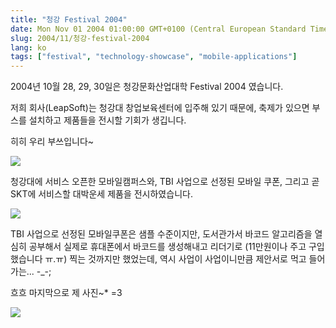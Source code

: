 ```yaml
---
title: "청강 Festival 2004"
date: Mon Nov 01 2004 01:00:00 GMT+0100 (Central European Standard Time)
slug: 2004/11/청강-festival-2004
lang: ko
tags: ["festival", "technology-showcase", "mobile-applications"]
---
```


2004년 10월 28, 29, 30일은 청강문화산업대학 Festival 2004 였습니다.

저희 회사(LeapSoft)는 청강대 창업보육센터에 입주해 있기 때문에,
축제가 있으면 부스를 설치하고 제품들을 전시할 기회가 생깁니다.

히히 우리 부쓰입니다~

![](img/SANY5750_resize.JPG)

청강대에 서비스 오픈한 모바일캠퍼스와, TBI 사업으로 선정된
모바일 쿠폰, 그리고 곧 SKT에 서비스할 대박운세 제품을 전시하였습니다.

![](img/SANY5756_resize.JPG)

TBI 사업으로 선정된 모바일쿠폰은 샘플 수준이지만, 도서관가서 
바코드 알고리즘을 열심히 공부해서 실제로 휴대폰에서 바코드를 
생성해내고 리더기로 (11만원이나 주고 구입했습니다 ㅠ.ㅠ) 찍는 
것까지만 했었는데, 역시 사업이 사업이니만큼 제안서로 먹고 
들어가는... -_-;

흐흐 마지막으로 제 사진~* =3

![](img/SANY5761_resize.JPG)
